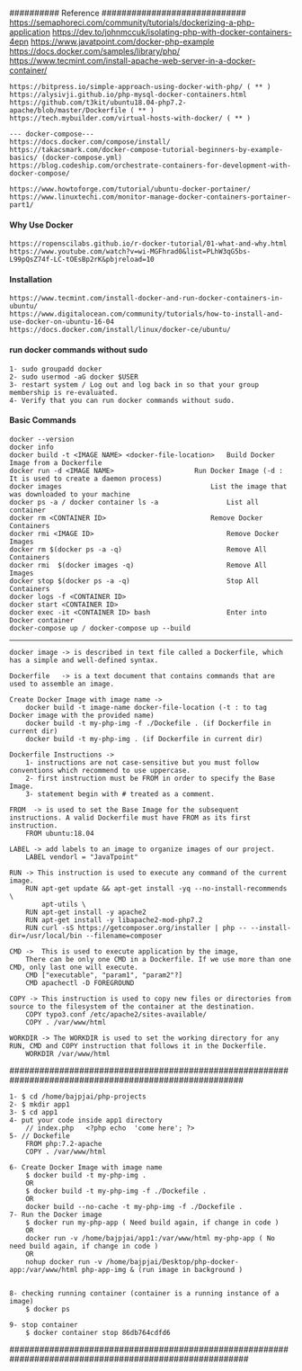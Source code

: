 ########## Reference #############################
	https://semaphoreci.com/community/tutorials/dockerizing-a-php-application
	https://dev.to/johnmccuk/isolating-php-with-docker-containers-4epn
	https://www.javatpoint.com/docker-php-example
	https://docs.docker.com/samples/library/php/
	https://www.tecmint.com/install-apache-web-server-in-a-docker-container/


	https://bitpress.io/simple-approach-using-docker-with-php/ ( ** )
	https://alysivji.github.io/php-mysql-docker-containers.html
	https://github.com/t3kit/ubuntu18.04-php7.2-apache/blob/master/Dockerfile ( ** )
	https://tech.mybuilder.com/virtual-hosts-with-docker/ ( ** )
	
	--- docker-compose---
	https://docs.docker.com/compose/install/	
	https://takacsmark.com/docker-compose-tutorial-beginners-by-example-basics/ (docker-compose.yml)
	https://blog.codeship.com/orchestrate-containers-for-development-with-docker-compose/

	https://www.howtoforge.com/tutorial/ubuntu-docker-portainer/
	https://www.linuxtechi.com/monitor-manage-docker-containers-portainer-part1/

#### Why Use Docker
	https://ropenscilabs.github.io/r-docker-tutorial/01-what-and-why.html
	https://www.youtube.com/watch?v=wi-MGFhrad0&list=PLhW3qG5bs-L99pQsZ74f-LC-tOEsBp2rK&pbjreload=10

#### Installation
	https://www.tecmint.com/install-docker-and-run-docker-containers-in-ubuntu/
	https://www.digitalocean.com/community/tutorials/how-to-install-and-use-docker-on-ubuntu-16-04
	https://docs.docker.com/install/linux/docker-ce/ubuntu/

	

#### run docker commands without sudo
	1- sudo groupadd docker
	2- sudo usermod -aG docker $USER
	3- restart system / Log out and log back in so that your group membership is re-evaluated.
	4- Verify that you can run docker commands without sudo.

#### Basic Commands
	docker --version
	docker info
	docker build -t <IMAGE NAME> <docker-file-location>   Build Docker Image from a Dockerfile 
	docker run -d <IMAGE NAME>  			      Run Docker Image (-d : It is used to create a daemon process)
	docker images                        		      List the image that was downloaded to your machine
	docker ps -a / docker container ls -a                 List all container	
	docker rm <CONTAINER ID>	                      Remove Docker Containers
	docker rmi <IMAGE ID>                                 Remove Docker Images
	docker rm $(docker ps -a -q)                          Remove All Containers
	docker rmi  $(docker images -q)                       Remove All Images
	docker stop $(docker ps -a -q)                        Stop All Containers
	docker logs -f <CONTAINER ID>
	docker start <CONTAINER ID>
	docker exec -it <CONTAINER ID> bash                   Enter into Docker container
	docker-compose up / docker-compose up --build
	
********************************************************************************************************

	docker image -> is described in text file called a Dockerfile, which has a simple and well-defined syntax.

	Dockerfile   -> is a text document that contains commands that are used to assemble an image.

	Create Docker Image with image name -> 
		docker build -t image-name docker-file-location (-t : to tag Docker image with the provided name)
		docker build -t my-php-img -f ./Dockefile . (if Dockerfile in current dir)
		docker build -t my-php-img . (if Dockerfile in current dir)

	Dockerfile Instructions ->
		1- instructions are not case-sensitive but you must follow conventions which recommend to use uppercase.
		2- first instruction must be FROM in order to specify the Base Image.
		3- statement begin with # treated as a comment.

	FROM  -> is used to set the Base Image for the subsequent instructions. A valid Dockerfile must have FROM as its first instruction.
		FROM ubuntu:18.04

	LABEL -> add labels to an image to organize images of our project.
		LABEL vendorl = "JavaTpoint"  

	RUN -> This instruction is used to execute any command of the current image.
		RUN apt-get update && apt-get install -yq --no-install-recommends \
		    apt-utils \
		RUN apt-get install -y apache2
		RUN apt-get install -y libapache2-mod-php7.2
		RUN curl -sS https://getcomposer.org/installer | php -- --install-dir=/usr/local/bin --filename=composer

	CMD ->  This is used to execute application by the image, 
		There can be only one CMD in a Dockerfile. If we use more than one CMD, only last one will execute.
		CMD ["executable", "param1", "param2"?]  
		CMD apachectl -D FOREGROUND 
	
	COPY -> This instruction is used to copy new files or directories from source to the filesystem of the container at the destination.
		COPY typo3.conf /etc/apache2/sites-available/
		COPY . /var/www/html

	WORKDIR -> The WORKDIR is used to set the working directory for any RUN, CMD and COPY instruction that follows it in the Dockerfile.
		WORKDIR /var/www/html  
		
		 
		

#######################################################################################################


	1- $ cd /home/bajpjai/php-projects
	2- $ mkdir app1
	3- $ cd app1
	4- put your code inside app1 directory
		// index.php   <?php echo  'come here'; ?>
	5- // Dockefile
		FROM php:7.2-apache
		COPY . /var/www/html
	
	6- Create Docker Image with image name
		$ docker build -t my-php-img .
		OR
		$ docker build -t my-php-img -f ./Dockefile .
		OR
		docker build --no-cache -t my-php-img -f ./Dockefile .
	7- Run the Docker image
		$ docker run my-php-app ( Need build again, if change in code )
		OR
		docker run -v /home/bajpjai/app1:/var/www/html my-php-app ( No need build again, if change in code )
		OR
		nohup docker run -v /home/bajpjai/Desktop/php-docker-app:/var/www/html php-app-img & (run image in background )
		  

	8- checking running container (container is a running instance of a image)
		$ docker ps
	
	9- stop container 
		$ docker container stop 86db764cdfd6



########################################################################################################

	
